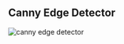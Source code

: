 ## Canny Edge Detector

![canny edge detector](https://github.com/liziniu/cvpr_2018_spring/blob/master/Canny%20Edge%20Detector/res3.png)
